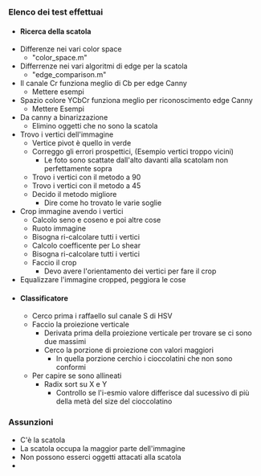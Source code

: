 ### Elenco dei test effettuai
- #### Ricerca della scatola
- Differenze nei vari color space
  - "color_space.m"
- Differrenze nei vari algoritmi di edge per la scatola
  - "edge_comparison.m"
- Il canale Cr funziona meglio di Cb per edge Canny
  - Mettere esempi
- Spazio colore YCbCr funziona meglio per riconoscimento edge Canny
  - Mettere Esempi
- Da canny a binarizzazione
  - Elimino oggetti che no sono la scatola
- Trovo i vertici dell'immagine
  - Vertice pivot è quello in verde 
  - Correggo gli errori prospettici, (Esempio vertici troppo vicini)
    - Le foto sono scattate dall'alto davanti alla scatolam non perfettamente sopra
  - Trovo i vertici con il metodo a 90
  - Trovo i vertici con il metodo a 45
  - Decido il metodo migliore
    - Dire come ho trovato le varie soglie
- Crop immagine avendo i vertici
  - Calcolo seno e coseno e poi altre cose
  - Ruoto immagine
  - Bisogna ri-calcolare tutti i vertici
  - Calcolo coefficente per Lo shear
  - Bisogna ri-calcolare tutti i vertici
  - Faccio il crop
    - Devo avere l'orientamento dei vertici per fare il crop
- Equalizzare l'immagine cropped, peggiora le cose
- #### Classificatore
  - Cerco prima i raffaello sul canale S di HSV
  - Faccio la proiezione verticale
    - Derivata prima della proiezione verticale per trovare se ci sono due massimi
    - Cerco la porzione di proiezione con valori maggiori
      - In quella porzione cerchio i cioccolatini che non sono conformi
  - Per capire se sono allineati
    - Radix sort su X e Y
      - Controllo se l'i-esmio valore differisce dal sucessivo di più della metà del size del cioccolatino

### Assunzioni
- C'è la scatola
- La scatola occupa la maggior parte dell'immagine
- Non possono esserci oggetti attacati alla scatola
- 